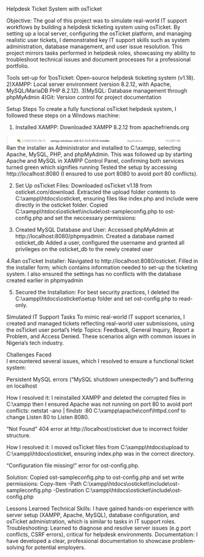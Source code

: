 Helpdesk Ticket System with osTicket

Objective: The goal of this project was to simulate real-world IT support workflows by building a helpdesk ticketing system using osTicket. By setting up a local server, configuring the osTicket platform, and managing realistic user tickets, I demonstrated key IT support skills such as system administration, database management, and user issue resolution. This project mirrors tasks performed in helpdesk roles, showcasing my ability to troubleshoot technical issues and document processes for a professional portfolio.

Tools set-up for
1)osTicket: Open-source helpdesk ticketing system (v1.18).
2)XAMPP: Local server environment (version 8.2.12, with Apache, MySQL/MariaDB PHP 8.2.12).
3)MySQL: Database management through phpMyAdmin
4)Git: Version control for project documentation


Setup Steps
To create a fully functional osTicket helpdesk system, I followed these steps on a Windows machine:
1. Installed XAMPP:
Downloaded XAMPP 8.2.12 from apachefriends.org

![alt text](<Images\download xamp.png>)
Ran the installer as Administrator and installed to C:\xampp, selecting Apache, MySQL, PHP, and phpMyAdmin.
This was followed up by starting Apache and MySQL in XAMPP Control Panel, confirming both services turned green which signifies running
Tested the setup by accessing http://localhost:8080 (I ensured to use port 8080 to avoid port 80 conflicts).

2. Set Up osTicket Files:
Downloaded osTicket v1.18 from osticket.com/download.
Extracted the upload folder contents to C:\xampp\htdocs\osticket, ensuring files like index.php and include were directly in the osticket folder.
Copied C:\xampp\htdocs\osticket\include\ost-sampleconfig.php to ost-config.php and set the neccessary permissions:

3. Created MySQL Database and User:
Accessed phpMyAdmin at http://localhost:8080/phpmyadmin.
Created a database named osticket_db
Added a user, configured the username and granted all privileges on the osticket_db to the newly created user


4.Ran osTicket Installer:
Navigated to http://localhost:8080/osticket.
Filled in the installer form; which contains information needed to set-up the ticketing system. I also ensured the settings has no conflicts with the database created earlier in phpmyadmin

5. Secured the Installation:
For best security practices, I deleted the C:\xampp\htdocs\osticket\setup folder and set ost-config.php to read-only.


Simulated IT Support Tasks
To mimic real-world IT support scenarios, I created and managed tickets reflecting real-world user submissions, using the osTicket user portal’s Help Topics: Feedback, General Inquiry, Report a Problem, and Access Denied. These scenarios align with common issues in Nigeria’s tech industry.


Challenges Faced  
I encountered several issues, which I resolved to ensure a functional ticket system:

Persistent MySQL errors (“MySQL shutdown unexpectedly”) and buffering on localhost

How I resolved it: I reinstalled XAMPP and deleted the corrupted files in C:\xampp then I ensured Apache was not running on port 80 to avoid port conflicts:
netstat -ano | findstr :80
C:\xampp\apache\conf\httpd.conf to change Listen 80 to Listen 8080.

“Not Found” 404 error at http://localhost/osticket due to incorrect folder structure.

How I resolved it: I moved osTicket files from C:\xampp\htdocs\upload to C:\xampp\htdocs\osticket, ensuring index.php was in the correct directory.

“Configuration file missing!” error for ost-config.php.

Solution: Copied ost-sampleconfig.php to ost-config.php and set write permissions:
Copy-Item -Path C:\xampp\htdocs\osticket\include\ost-sampleconfig.php -Destination C:\xampp\htdocs\osticket\include\ost-config.php


Lessons Learned
Technical Skills: I have gained hands-on experience with server setup (XAMPP, Apache, MySQL), database configuration, and osTicket administration, which is similar to tasks in IT support roles.
Troubleshooting: Learned to diagnose and resolve server issues (e.g port conflicts, CSRF errors), critical for helpdesk environments.
Documentation: I have developed a clear, professional documentation to showcase problem-solving for potential employers.


